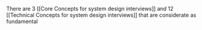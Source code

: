 There are 3 [[Core Concepts for system design interviews]] and 12 [[Technical Concepts for system design interviews]] that are considerate as fundamental

